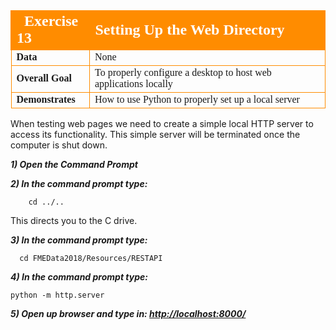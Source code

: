 
<table style="border-spacing: 0px;border-collapse: collapse;font-family:serif">
<tr>
<td width=25% style="vertical-align:middle;background-color:darkorange;border: 2px solid darkorange">
<i class="fa fa-cogs fa-lg fa-pull-left fa-fw" style="color:white;padding-right: 12px;vertical-align:text-top"></i>
<span style="color:white;font-size:x-large;font-weight: bold">Exercise 13</span>
</td>
<td style="border: 2px solid darkorange;background-color:darkorange;color:white">
<span style="color:white;font-size:x-large;font-weight: bold"> Setting Up the Web Directory </span>
</td>
</tr>

<tr>
<td style="border: 1px solid darkorange; font-weight: bold">Data</td>
<td style="border: 1px solid darkorange">None</td>
</tr>

<tr>
<td style="border: 1px solid darkorange; font-weight: bold">Overall Goal</td>
<td style="border: 1px solid darkorange"> To properly configure a desktop to host web applications locally </td>
</tr>

<tr>
<td style="border: 1px solid darkorange; font-weight: bold">Demonstrates</td>
<td style="border: 1px solid darkorange">How to use Python to properly set up a local server </td>
</tr>

</table>

When testing web pages we need to create a simple local HTTP server to access its functionality. This simple server will be terminated once the computer is shut down.


***1) Open the Command Prompt***

***2) In the command prompt type:***

        cd ../..
This directs you to the C drive.  

***3) In the command prompt type:***

      cd FMEData2018/Resources/RESTAPI
***4) In the command prompt type:***

    python -m http.server

***5) Open up browser and type in:
[http://localhost:8000/](http://localhost:8000/)***
